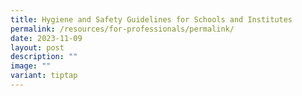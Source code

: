```yaml
---
title: Hygiene and Safety Guidelines for Schools and Institutes
permalink: /resources/for-professionals/permalink/
date: 2023-11-09
layout: post
description: ""
image: ""
variant: tiptap
---
```

